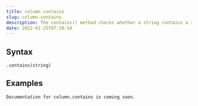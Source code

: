 ```yaml
---
title: column.contains
slug: column-contains
description: The contains() method checks whether a string contains a sequence of characters. Returns true if the characters exist and false if not
date: 2022-01-25T07:39:54
---
```



## Syntax



```
.contains(string)
```


## Examples #



```
Documentation for column.contains is coming soon.
```
